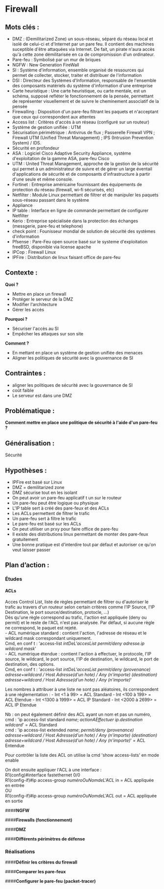 # Firewall

## Mots clés :

* DMZ : (Demilitarized Zone) un sous-réseau, séparé du réseau local et isolé de celui-ci et d'Internet par un pare feu. Il contient des machines suceptible d'être attaquées via Internet. De fait, un pirate n'aura accès qu'à cette zone démilitarisée en ca de compromission d'un ordinateur.
* Pare-feu : Symbolisé par un mur de briques
* NGFW : New Generation FireWall
* SI : Système d'information, ensemble organisé de ressources qui permet de collecter, stocker, traiter et distribuer de l'information
* DSI : Directeur des Systèmes d'Information, responsable de l'ensemble des composants matériels du système d'information d'une entreprise
* Carte heuristique : Une carte heuristique, ou carte mentale, est un schéma, supposé refléter le fonctionnement de la pensée, permettant de représenter visuellement et de suivre le cheminement associatif de la pensée
* Firewalling : Disposition d'un pare-feu filtrant les paquets et n'acceptant que ceux qui correspondent aux attentes
* Access list : Critères d'accès à un réseau (configuré sur un routeur)
* Système de gestion unifiée : UTM
* Sécurisation périmétrique : Antivirus de flux ; Passerelle Firewall VPN ; Firewall UTM (Unified Threat Management) ; IPS (Intrusion Prevention System) / IDS.
* Sécurité en profondeur
* ASA : Logiciel Cisco Adaptive Security Appliance, système d'exploitation de la gamme ASA, pare-feu Cisco
* UTM : United Threat Management, approche de la gestion de la sécurité qui permet à un administrateur de suivre et de gérer un large éventail d'applications de sécurité et de composants d'infrastructure à partir d'une seule et même console.
* Fortinet : Entreprise américaine fournissant des équipements de protection du réseau (firewall, wi-fi sécurisés, etc)
* Netfilter : Module Linux permettant de filtrer et de manipuler les paquets sous-réseau passant dans le système
* Appliance
* IP table : Interface en ligne de commande permettant de configurer Netfilter
* Kerio : Entreprise spécialisée dans la protection des échanges (messgerie, pare-feu et telephone)
* check point : Founisseur mondial de solution de sécurité des systèmes d'information
* Pfsense : Pare-Feu open source basé sur le systeme d'exploitation freeBSD, disponible via license apache
* IPCop : Firewall Linux
* IPFire : Distribution de linux faisant office de pare-feu

## Contexte :

**Quoi ?**

* Mettre en place un firewall
* Protéger le serveur de la DMZ
* Modifier l'architecture
* Gérer les accès

**Pourquoi ?**

* Sécuriser l'accès au SI
* Empêcher les attaques sur son site

**Comment ?**

* En mettant en place un système de gestion unifiée des menaces
* Aligner les politiques de sécurité avec la gouvernance de SI

## Contraintes :

* aligner les politiques de sécurité avec la gouvernance de SI
* coût faible
* Le serveur est dans une DMZ

## Problématique :

**Comment mettre en place une politique de sécurité à l'aide d'un pare-feu ?**


## Généralisation :

Sécurité

## Hypothèses :

* IPFire est basé sur Linux
* DMZ = demilitarized zone
* DMZ sécurise tout en les isolant
* On peut avoir un pare-feu applicatif t un sur le routeur
* Un pare-feu peut être logique ou physique
* L'IP table sert à créé des pare-feux et des ACLs
* Les ACLs permettent de filtrer le trafic
* Un pare-feu sert à filtre le trafic
* Le pare-feu est basé sur les ACLs
* On peut utiliser un prxy pour faire office de pare-feu
* Il existe des distributions linux permettant de monter des pare-feux gratuitement
* Une bonne pratique est d'interdire tout par défaut et autoriser ce qu'on veut laisser passer

## Plan d’action :

### Études

#### **ACLs**
Acces Control List, liste de règles permettant de filtrer ou d'autoriser le trafic au travers d'un routeur selon certain critères comme l'IP Source, l'IP Destination, le port source/destination, protocle, ...)  
Dès qu'une règle correspond au trafic, l'action est appliquée (deny ou permit) et le reste de l'ACL n'est pas analysée. Par défaut, si aucune règle ne correspond, le paquet est rejeté.  
	 - ACL numérique standard : contient l'action, l'adresse de réseau et le wildcard mask correspondant uniquement.  
	 Cmd, en conf t : 'access-list *intDeL'accesList* *permit/deny* *adresse.ip* *wildcard mask*'  
	 - ACL numérique étendue : contient l'action à effectuer, le protocole, l'IP source, le wildcard, le port source, l'IP de destination, le wildcard, le port de destination, des options.  
	 Cmd, en conf t : 'access-list *intDeL'accesList* *permit/deny* *(provenance) adresse+wildcard /* Host *Adresse(d'un hote) / Any (n'importe)* *(destination) adresse+wildcard /* Host *Adresse(d'un hote) / Any (n'importe)*'  

 Les nombres à attribuer à une liste ne sont pas aléatoires, ils correspondent à une réglementation : 
 	 - Int <1 à 99> = ACL Standard
 	 - Int <100 à 199> = ACL Etendue
 	 - Int <1300 à 1999> = ACL IP Standard
 	 - Int <2000 à 2699> = ACL IP Etendue

 Nb : on peut également définir des ACL ayant un nom et pas un numéro, cmd : 'ip access-list standard *name*; *actionAEffectuer* *ip.destination* *wildcard*' = ACL Standard  
 cmd : 'ip access-list extended *name*; *permit/deny* *(provenance) adresse+wildcard /* Host *Adresse(d'un hote) / Any (n'importe)* *(destination) adresse+wildcard /* Host *Adresse(d'un hote) / Any (n'importe)*' = ACL Entendue

 Pour contrôler la liste des ACL on utilise la cmd 'show access-lists' en mode enable

 On doit ensuite appliquer l'ACL à une interface :  
 R1(config)#interface fastethernet 0/0  
 R1(config-if)#ip access-group *numéroOuNomdeL'ACL* in = ACL appliquée en entrée  
 OU  
 R1(config-if)#ip access-group *numéroOuNomdeL'ACL* out = ACL appliquée en sortie

####**NGFW**


####**Firewalls (fonctionnement)**


####**DMZ**


####**Différents périmètres de défense**



### Réalisations

####**Définir les critères du firewall**

####**Comparer les pare-feux**

####**Configurer le pare-feu (packet-tracer)**